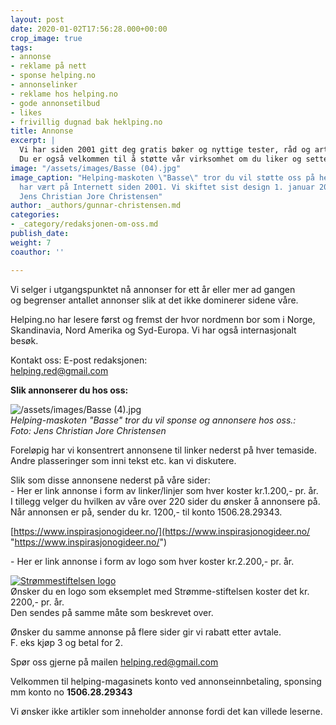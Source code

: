 ```yaml
---
layout: post
date: 2020-01-02T17:56:28.000+00:00
crop_image: true
tags:
- annonse
- reklame på nett
- sponse helping.no
- annonselinker
- reklame hos helping.no
- gode annonsetilbud
- likes
- frivillig dugnad bak heklping.no
title: Annonse
excerpt: |
  Vi har siden 2001 gitt deg gratis bøker og nyttige tester, råd og artikler. Takk for omkring 4.000 besøk pr. mnd. i høysesong. Det lønner seg å annonsere hos oss. Ta kontakt så hjelper vi deg.
  Du er også velkommen til å støtte vår virksomhet om du liker og setter pris på noe vi skriver til konto no 1506.28.29343.
image: "/assets/images/Basse (04).jpg"
image_caption: "Helping-maskoten \"Basse\" tror du vil støtte oss på helping.no. Nettstedet
  har vært på Internett siden 2001. Vi skiftet sist design 1. januar 2020. \nFoto
  Jens Christian Jore Christensen"
author: _authors/gunnar-christensen.md
categories:
- _category/redaksjonen-om-oss.md
publish_date: 
weight: 7
coauthor: ''

---
```

Vi selger i utgangspunktet nå annonser for ett år eller mer ad gangen  
og begrenser antallet annonser slik at det ikke dominerer sidene våre.

Helping.no har lesere først og fremst der hvor nordmenn bor som i Norge, Skandinavia, Nord Amerika og Syd-Europa. Vi har også internasjonalt besøk.

Kontakt oss: E-post redaksjonen:  
[helping.red@gmail.com](mailto:helping.red@gmail.com)

**Slik annonserer du hos oss:**

![/assets/images/Basse (4).jpg](https://app.forestry.io/sites/afjoa9tu1jlglg/body-media//assets/images/Basse%20(4).jpg)  
_Helping-maskoten "Basse" tror du vil sponse og annonsere hos oss.:  
Foto: Jens Christian Jore Christensen_

Foreløpig har vi konsentrert annonsene til linker nederst på hver temaside.  
Andre plasseringer som inni tekst etc. kan vi diskutere.

Slik som disse annonsene nederst på våre sider:  
\- Her er link annonse i form av linker/linjer som hver koster kr.1.200,- pr. år.  
I tillegg velger du hvilken av våre over 220 sider du ønsker å annonsere på.  
Når annonsen er på, sender du kr. 1200,- til konto  1506.28.29343.  
  
[https://www.inspirasjonogideer.no/](https://www.inspirasjonogideer.no/ "https://www.inspirasjonogideer.no/")

\- Her er link annonse i form av logo som hver koster kr.2.200,- pr. år.

[![Strømmestiftelsen logo](https://strommestiftelsen.no/image/logo-strommestiftelsen.png?w=960)](https://strommestiftelsen.no)  
Ønsker du en logo som eksemplet med Strømme-stiftelsen koster det kr. 2200,- pr. år.  
Den sendes på samme måte som beskrevet over.

Ønsker du samme annonse på flere sider gir vi rabatt etter avtale.  
F. eks kjøp 3 og betal for 2.

Spør oss  gjerne på mailen [helping.red@gmail.com](mailto:helping.red@gmail.com)

Velkommen til helping-magasinets konto ved annonseinnbetaling, sponsing mm konto no **1506.28.29343**

Vi ønsker ikke artikler som inneholder annonse fordi det kan villede leserne.